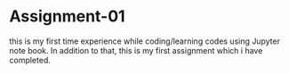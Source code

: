 # Assignment-01
this is my first time experience while coding/learning codes using Jupyter note book. In addition to that, this is my first assignment which i have completed.
